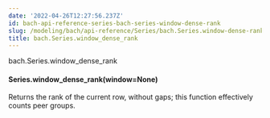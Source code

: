 ```yaml
---
date: '2022-04-26T12:27:56.237Z'
id: bach-api-reference-series-bach-series-window-dense-rank
slug: /modeling/bach/api-reference/Series/bach.Series.window-dense-rank/
title: bach.Series.window_dense_rank
---
```


bach.Series.window_dense_rank


#### Series.window_dense_rank(window=None)
Returns the rank of the current row, without gaps; this function effectively counts peer
groups.

<!-- !! processed by numpydoc !! -->
